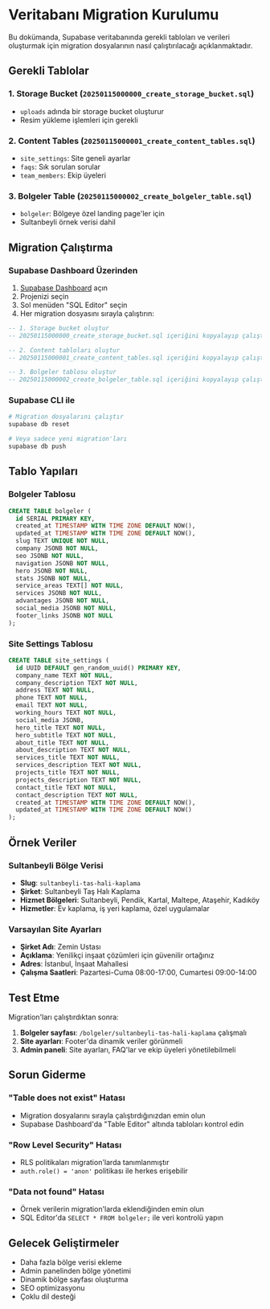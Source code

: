# Veritabanı Migration Kurulumu

Bu dokümanda, Supabase veritabanında gerekli tabloları ve verileri oluşturmak için migration dosyalarının nasıl çalıştırılacağı açıklanmaktadır.

## Gerekli Tablolar

### 1. Storage Bucket (`20250115000000_create_storage_bucket.sql`)
- `uploads` adında bir storage bucket oluşturur
- Resim yükleme işlemleri için gerekli

### 2. Content Tables (`20250115000001_create_content_tables.sql`)
- `site_settings`: Site geneli ayarlar
- `faqs`: Sık sorulan sorular
- `team_members`: Ekip üyeleri

### 3. Bolgeler Table (`20250115000002_create_bolgeler_table.sql`)
- `bolgeler`: Bölgeye özel landing page'ler için
- Sultanbeyli örnek verisi dahil

## Migration Çalıştırma

### Supabase Dashboard Üzerinden

1. [Supabase Dashboard](https://supabase.com/dashboard) açın
2. Projenizi seçin
3. Sol menüden "SQL Editor" seçin
4. Her migration dosyasını sırayla çalıştırın:

```sql
-- 1. Storage bucket oluştur
-- 20250115000000_create_storage_bucket.sql içeriğini kopyalayıp çalıştırın

-- 2. Content tabloları oluştur
-- 20250115000001_create_content_tables.sql içeriğini kopyalayıp çalıştırın

-- 3. Bolgeler tablosu oluştur
-- 20250115000002_create_bolgeler_table.sql içeriğini kopyalayıp çalıştırın
```

### Supabase CLI ile

```bash
# Migration dosyalarını çalıştır
supabase db reset

# Veya sadece yeni migration'ları
supabase db push
```

## Tablo Yapıları

### Bolgeler Tablosu

```sql
CREATE TABLE bolgeler (
  id SERIAL PRIMARY KEY,
  created_at TIMESTAMP WITH TIME ZONE DEFAULT NOW(),
  updated_at TIMESTAMP WITH TIME ZONE DEFAULT NOW(),
  slug TEXT UNIQUE NOT NULL,
  company JSONB NOT NULL,
  seo JSONB NOT NULL,
  navigation JSONB NOT NULL,
  hero JSONB NOT NULL,
  stats JSONB NOT NULL,
  service_areas TEXT[] NOT NULL,
  services JSONB NOT NULL,
  advantages JSONB NOT NULL,
  social_media JSONB NOT NULL,
  footer_links JSONB NOT NULL
);
```

### Site Settings Tablosu

```sql
CREATE TABLE site_settings (
  id UUID DEFAULT gen_random_uuid() PRIMARY KEY,
  company_name TEXT NOT NULL,
  company_description TEXT NOT NULL,
  address TEXT NOT NULL,
  phone TEXT NOT NULL,
  email TEXT NOT NULL,
  working_hours TEXT NOT NULL,
  social_media JSONB,
  hero_title TEXT NOT NULL,
  hero_subtitle TEXT NOT NULL,
  about_title TEXT NOT NULL,
  about_description TEXT NOT NULL,
  services_title TEXT NOT NULL,
  services_description TEXT NOT NULL,
  projects_title TEXT NOT NULL,
  projects_description TEXT NOT NULL,
  contact_title TEXT NOT NULL,
  contact_description TEXT NOT NULL,
  created_at TIMESTAMP WITH TIME ZONE DEFAULT NOW(),
  updated_at TIMESTAMP WITH TIME ZONE DEFAULT NOW()
);
```

## Örnek Veriler

### Sultanbeyli Bölge Verisi

- **Slug**: `sultanbeyli-tas-hali-kaplama`
- **Şirket**: Sultanbeyli Taş Halı Kaplama
- **Hizmet Bölgeleri**: Sultanbeyli, Pendik, Kartal, Maltepe, Ataşehir, Kadıköy
- **Hizmetler**: Ev kaplama, iş yeri kaplama, özel uygulamalar

### Varsayılan Site Ayarları

- **Şirket Adı**: Zemin Ustası
- **Açıklama**: Yenilikçi inşaat çözümleri için güvenilir ortağınız
- **Adres**: İstanbul, İnşaat Mahallesi
- **Çalışma Saatleri**: Pazartesi-Cuma 08:00-17:00, Cumartesi 09:00-14:00

## Test Etme

Migration'ları çalıştırdıktan sonra:

1. **Bolgeler sayfası**: `/bolgeler/sultanbeyli-tas-hali-kaplama` çalışmalı
2. **Site ayarları**: Footer'da dinamik veriler görünmeli
3. **Admin paneli**: Site ayarları, FAQ'lar ve ekip üyeleri yönetilebilmeli

## Sorun Giderme

### "Table does not exist" Hatası
- Migration dosyalarını sırayla çalıştırdığınızdan emin olun
- Supabase Dashboard'da "Table Editor" altında tabloları kontrol edin

### "Row Level Security" Hatası
- RLS politikaları migration'larda tanımlanmıştır
- `auth.role() = 'anon'` politikası ile herkes erişebilir

### "Data not found" Hatası
- Örnek verilerin migration'larda eklendiğinden emin olun
- SQL Editor'da `SELECT * FROM bolgeler;` ile veri kontrolü yapın

## Gelecek Geliştirmeler

- Daha fazla bölge verisi ekleme
- Admin panelinden bölge yönetimi
- Dinamik bölge sayfası oluşturma
- SEO optimizasyonu
- Çoklu dil desteği
